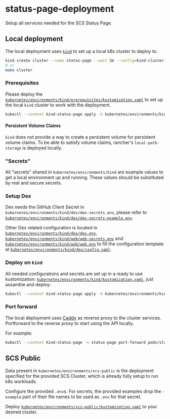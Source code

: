 # status-page-deployment

Setup all services needed for the SCS Status Page.

## Local deployment

The local deployment uses [`kind`](https://kind.sigs.k8s.io/) to set up a local k8s cluster to deploy to.

```bash
kind create cluster --name status-page --wait 3m --config=kind-cluster-config.yaml
# or
make cluster
```

### Prerequisites

Please deploy the [`kubernetes/environments/kind/prerequisites/kustomization.yaml`](kubernetes/environments/kind/prerequisites/kustomization.yaml) to set up the local `kind` cluster to work with the deployment.

```bash
kubectl --context kind-status-page apply -k kubernetes/environments/kind/prerequisites
```

#### Persistent Volume Claims

`kind` does not provide a way to create a persistent volume for persistent volume claims. To be able to satisfy volume claims, rancher's `local-path-storage` is deployed locally.

### "Secrets"

All "secrets" shared in `kubernetes/environments/kind` are example values to get a local environment up and running. These values should be substituted by real and secure secrets.

### Setup Dex

Dex needs the GitHub Client Secret in `kubernetes/environments/kind/dex/dex-secrets.env`, please refer to [`kubernetes/environments/kind/dex/dex-secrets-example.env`](kubernetes/environments/kind/dex/dex-secrets-example.env).

Other Dex related configuration is located in [`kubernetes/environments/kind/dex/dex.env`](kubernetes/environments/kind/dex/dex.env), [`kubernetes/environments/kind/web/web-secrets.env`](kubernetes/environments/kind/web/web-secrets.env) and [`kubernetes/environments/kind/web/web.env`](kubernetes/environments/kind/web/web.env) to fill the configuration template at [`kubernetes/environments/kind/dex/config.yaml`](kubernetes/environments/kind/dex/config.yaml).

### Deploy on `kind`

All needed configurations and secrets are set up in a ready to use kustomization: [`kubernetes/environments/kind/kustomization.yaml`](kubernetes/environments/kind/kustomization.yaml), just assamble and deploy:

```bash
kubectl --context kind-status-page apply -k kubernetes/environments/kind
```

### Port forward

The local deployment uses [Caddy](https://caddyserver.com/) as reverse proxy to the cluster services. Portforward to the reverse proxy to start using the API locally.

For example:

```bash
kubectl --context kind-status-page -n status-page port-forward pods/status-page-reverse-proxy-78d588d58b-7rdn6 8080:8080
```

## SCS Public

Data present in `kubernetes/environments/scs-public` is the deployment specified for the provided SCS Cluster, which is already fully setup to run k8s workloads.

Configure the provided `.env`s. For secrets, the provided examples drop the `-example` part of their file names to be used as `.env` for that secret.

Deploy [`kubernetes/environments/scs-public/kustomization.yaml`](kubernetes/environments/scs-public/kustomization.yaml) to your desired cluster.
